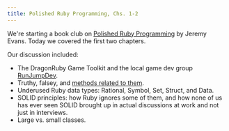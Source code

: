 ```yaml
---
title: Polished Ruby Programming, Chs. 1-2
---
```


We're starting a book club on [Polished Ruby Programming](https://www.packtpub.com/en-us/product/polished-ruby-programming-9781801072724) by Jeremy Evans. Today we covered the first two chapters.

Our discussion included:

- The DragonRuby Game Toolkit and the local game dev group [RunJumpDev](https://runjumpdev.org/).
- Truthy, falsey, and [methods related to them](https://yizeng.me/2021/04/04/truhty-falsey-nil-any-empty-blank-present-in-ruby-and-ruby-on-rails/).
- Underused Ruby data types: Rational, Symbol, Set, Struct, and Data.
- SOLID principles: how Ruby ignores some of them, and how none of us has ever seen SOLID brought up in actual discussions at work and not just in interviews.
- Large vs. small classes.
